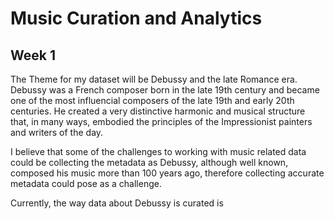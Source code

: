 # Music Curation and Analytics
## Week 1
The Theme for my dataset will be Debussy and the late Romance era. Debussy was a French composer born in the late 19th century and became one of the most influencial composers of the late 19th and early 20th centuries. He created a very distinctive harmonic and musical structure that, in many ways, embodied the principles of the Impressionist painters and writers of the day. 

I believe that some of the challenges to working with music related data could be collecting the metadata as Debussy, although well known, composed his music more than 100 years ago, therefore collecting accurate metadata could pose as a challenge. 

Currently, the way data about Debussy is curated is 
